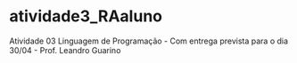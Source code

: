 # atividade3_RAaluno
Atividade 03 Linguagem de Programação - Com entrega prevista para o dia 30/04 - Prof. Leandro Guarino
